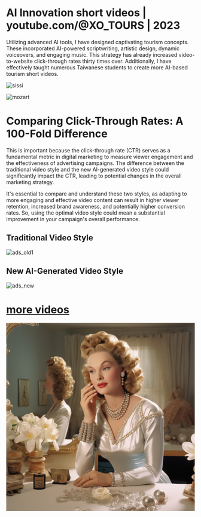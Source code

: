 # AI Innovation short videos | youtube.com/@XO_TOURS | 2023

Utilizing advanced AI tools, I have designed captivating tourism concepts. These incorporated AI-powered scriptwriting, artistic design, dynamic voiceovers, and engaging music. This strategy has already increased video-to-website click-through rates thirty times over. Additionally, I have effectively taught numerous Taiwanese students to create more AI-based tourism short videos.

![sissi](https://github.com/harryji168/ai_short_videos/assets/21187699/e76a58ec-5e94-4d48-9173-5f3529c78e1a)

![mozart](https://github.com/harryji168/ai_short_videos/assets/21187699/f7769eaf-aefd-4183-a7eb-6b15d6ed270d)




# Comparing Click-Through Rates: A 100-Fold Difference

This is important because the click-through rate (CTR) serves as a fundamental metric in digital marketing to measure viewer engagement and the effectiveness of advertising campaigns. The difference between the traditional video style and the new AI-generated video style could significantly impact the CTR, leading to potential changes in the overall marketing strategy.

It's essential to compare and understand these two styles, as adapting to more engaging and effective video content can result in higher viewer retention, increased brand awareness, and potentially higher conversion rates. So, using the optimal video style could mean a substantial improvement in your campaign's overall performance.


## Traditional Video Style
![ads_old1](https://github.com/harryji168/ai_short_videos/assets/21187699/06dce9aa-9091-4ddb-b105-51f874369146)


## New AI-Generated Video Style
![ads_new](https://github.com/harryji168/ai_short_videos/assets/21187699/85c27bc9-f99c-413b-9951-04c92bbaeae7)


# [more videos](https://www.youtube.com/XO_TOURS/videos)

<a target=_blank href="https://www.youtube.com/@XO_TOURS">
    <img src="https://github.com/harryji168/ai_short_videos/blob/main/images/sisi-generate/sissi.png?raw=true">
</a>
